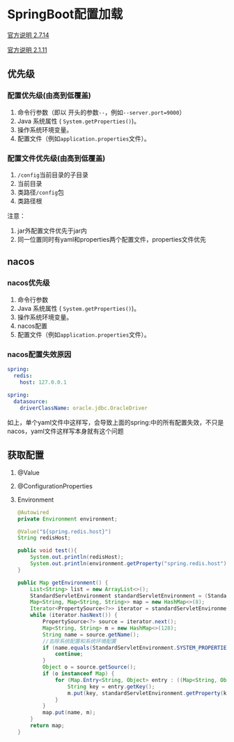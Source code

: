 # SpringBoot配置加载

[官方说明 2.7.14](https://docs.spring.io/spring-boot/docs/2.7.14/reference/html/features.html#features.external-config)

[官方说明 2.1.11](https://docs.spring.io/spring-boot/docs/2.1.11.RELEASE/reference/html/boot-features-external-config.html)

## 优先级

### 配置优先级(由高到低覆盖)

1. 命令行参数（即以 开头的参数`--`，例如`--server.port=9000`）
2. Java 系统属性 ( `System.getProperties()`)。
3. 操作系统环境变量。
4. 配置文件（例如`application.properties`文件）。

### 配置文件优先级(由高到低覆盖)

1. `/config`当前目录的子目录
2. 当前目录
3. 类路径`/config`包
4. 类路径根

注意：

1. jar外配置文件优先于jar内
2. 同一位置同时有yaml和properties两个配置文件，properties文件优先

## nacos

### nacos优先级

1. 命令行参数
2. Java 系统属性 ( `System.getProperties()`)。
3. 操作系统环境变量。
4. nacos配置
5. 配置文件（例如`application.properties`文件）。

### nacos配置失效原因

```yaml
spring:
  redis:
    host: 127.0.0.1
    
spring:
  datasource:
    driverClassName: oracle.jdbc.OracleDriver
```

如上，单个yaml文件中这样写，会导致上面的spring:中的所有配置失效，不只是nacos，yaml文件这样写本身就有这个问题

## 获取配置

1. @Value

2. @ConfigurationProperties

3. Environment

   ```java
   @Autowired
   private Environment environment;
   
   @Value("${spring.redis.host}")
   String redisHost;
   
   public void test(){
       System.out.println(redisHost);
       System.out.println(environment.getProperty("spring.redis.host"));
   }
   
   public Map getEnvironment() {
       List<String> list = new ArrayList<>();
       StandardServletEnvironment standardServletEnvironment = (StandardServletEnvironment) environment;
       Map<String, Map<String, String>> map = new HashMap<>(8);
       Iterator<PropertySource<?>> iterator = standardServletEnvironment.getPropertySources().iterator();
       while (iterator.hasNext()) {
           PropertySource<?> source = iterator.next();
           Map<String, String> m = new HashMap<>(128);
           String name = source.getName();
           //去除系统配置和系统环境配置
           if (name.equals(StandardServletEnvironment.SYSTEM_PROPERTIES_PROPERTY_SOURCE_NAME) || name.equals(StandardServletEnvironment.SYSTEM_ENVIRONMENT_PROPERTY_SOURCE_NAME)) {
               continue;
           }
           Object o = source.getSource();
           if (o instanceof Map) {
               for (Map.Entry<String, Object> entry : ((Map<String, Object>) o).entrySet()) {
                   String key = entry.getKey();
                   m.put(key, standardServletEnvironment.getProperty(key));
               }
           }
           map.put(name, m);
       }
       return map;
   }
   ```

   